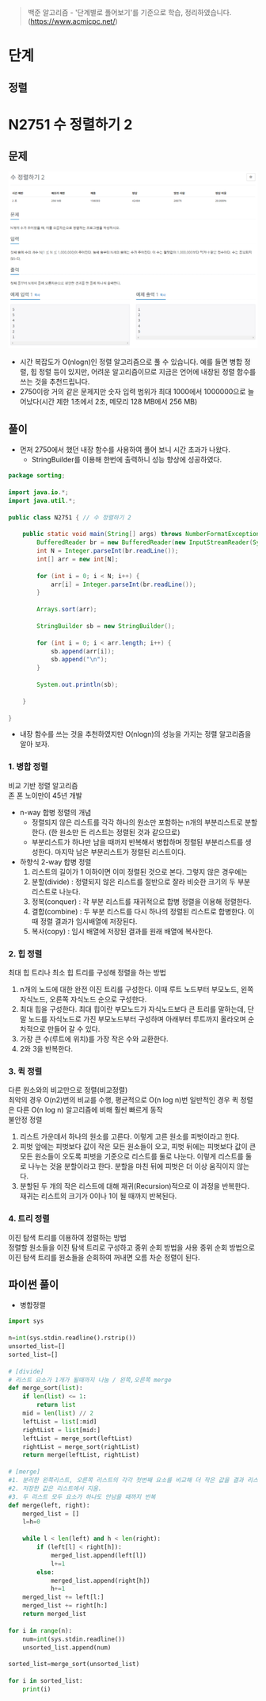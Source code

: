 > 백준 알고리즘 - '단계별로 풀어보기'를 기준으로 학습, 정리하였습니다.(https://www.acmicpc.net/)
# 단계 
## 정렬

# N2751 수 정렬하기 2

## 문제
![](image/2021-12-28-11-36-50.png)
* 시간 복잡도가 O(nlogn)인 정렬 알고리즘으로 풀 수 있습니다. 예를 들면 병합 정렬, 힙 정렬 등이 있지만, 어려운 알고리즘이므로 지금은 언어에 내장된 정렬 함수를 쓰는 것을 추천드립니다.
* 2750이랑 거의 같은 문제지만 숫자 입력 범위가 최대 1000에서 1000000으로 늘어났다(시간 제한 1초에서 2초, 메모리 128 MB에서 256 MB)
## 풀이
* 먼저 2750에서 했던 내장 함수를 사용하여 풀어 보니 시간 초과가 나왔다.
  * StringBuilder를 이용해 한번에 출력하니 성능 향상에 성공하였다.
```java
package sorting;

import java.io.*;
import java.util.*;

public class N2751 { // 수 정렬하기 2

	public static void main(String[] args) throws NumberFormatException, IOException {
		BufferedReader br = new BufferedReader(new InputStreamReader(System.in));
		int N = Integer.parseInt(br.readLine());
		int[] arr = new int[N];
		
		for (int i = 0; i < N; i++) {
			arr[i] = Integer.parseInt(br.readLine());
		}
		
		Arrays.sort(arr);		
		
		StringBuilder sb = new StringBuilder();
		
		for (int i = 0; i < arr.length; i++) {
			sb.append(arr[i]);
			sb.append("\n");
		}
		
		System.out.println(sb);
		
	}

}
```
* 내장 함수를 쓰는 것을 추천하였지만  O(nlogn)의 성능을 가지는 정렬   알고리즘을 알아 보자.
  
### 1. 병합 정렬
비교 기반 정렬 알고리즘  
존 폰 노이만이 45년 개발
* n-way 합병 정렬의 개념
    * 정렬되지 않은 리스트를 각각 하나의 원소만 포함하는 n개의 부분리스트로 분할한다. (한 원소만 든 리스트는 정렬된 것과 같으므로)
    * 부분리스트가 하나만 남을 때까지 반복해서 병합하며 정렬된 부분리스트를 생성한다. 마지막 남은 부분리스트가 정렬된 리스트이다.
* 하향식 2-way 합병 정렬
   1. 리스트의 길이가 1 이하이면 이미 정렬된 것으로 본다. 그렇지 않은 경우에는
   2. 분할(divide) : 정렬되지 않은 리스트를 절반으로 잘라 비슷한 크기의 두 부분 리스트로 나눈다.
   3. 정복(conquer) : 각 부분 리스트를 재귀적으로 합병 정렬을 이용해 정렬한다.
   4. 결합(combine) : 두 부분 리스트를 다시 하나의 정렬된 리스트로 합병한다. 이때 정렬 결과가 임시배열에 저장된다.
   5. 복사(copy) : 임시 배열에 저장된 결과를 원래 배열에 복사한다.


### 2. 힙 정렬
최대 힙 트리나 최소 힙 트리를 구성해 정렬을 하는 방법
1. n개의 노드에 대한 완전 이진 트리를 구성한다. 이때 루트 노드부터 부모노드, 왼쪽 자식노드, 오른쪽 자식노드 순으로 구성한다.
2. 최대 힙을 구성한다. 최대 힙이란 부모노드가 자식노드보다 큰 트리를 말하는데, 단말 노드를 자식노드로 가진 부모노드부터 구성하며 아래부터 루트까지 올라오며 순차적으로 만들어 갈 수 있다.
3. 가장 큰 수(루트에 위치)를 가장 작은 수와 교환한다.
4. 2와 3을 반복한다.


### 3. 퀵 정렬
다른 원소와의 비교만으로 정렬(비교정렬)  
최악의 경우 O(n2)번의 비교를 수행, 평균적으로 O(n log n)번
일반적인 경우 퀵 정렬은 다른 O(n log n) 알고리즘에 비해 훨씬 빠르게 동작  
불안정 정렬  
1. 리스트 가운데서 하나의 원소를 고른다. 이렇게 고른 원소를 피벗이라고 한다.
2. 피벗 앞에는 피벗보다 값이 작은 모든 원소들이 오고, 피벗 뒤에는 피벗보다 값이 큰 모든 원소들이 오도록 피벗을 기준으로 리스트를 둘로 나눈다. 이렇게 리스트를 둘로 나누는 것을 분할이라고 한다. 분할을 마친 뒤에 피벗은 더 이상 움직이지 않는다.
3. 분할된 두 개의 작은 리스트에 대해 재귀(Recursion)적으로 이 과정을 반복한다. 재귀는 리스트의 크기가 0이나 1이 될 때까지 반복된다.


### 4. 트리 정렬
이진 탐색 트리를 이용하여 정렬하는 방법  
정렬할 원소들을 이진 탐색 트리로 구성하고 중위 순회 방법을 사용
중위 순회 방법으로 이진 탐색 트리를 원소들을 순회하여 꺼내면 오름 차순 정렬이 된다.

## 파이썬 풀이
* 병합정렬
```py
import sys

n=int(sys.stdin.readline().rstrip())
unsorted_list=[]
sorted_list=[]

# [divide]
# 리스트 요소가 1개가 될때까지 나눔 / 왼쪽,오른쪽 merge
def merge_sort(list):
    if len(list) <= 1:
        return list
    mid = len(list) // 2
    leftList = list[:mid]
    rightList = list[mid:]
    leftList = merge_sort(leftList)
    rightList = merge_sort(rightList)
    return merge(leftList, rightList)

# [merge]
#1. 분리한 왼쪽리스트, 오른쪽 리스트의 각각 첫번째 요소를 비교해 더 작은 값을 결과 리스트에 저장
#2. 저장한 값은 리스트에서 지움. 
#3. 두 리스트 모두 요소가 하나도 안남을 때까지 반복
def merge(left, right):
    merged_list = []
    l=h=0

    while l < len(left) and h < len(right):
        if (left[l] < right[h]):
            merged_list.append(left[l])
            l+=1
        else:
            merged_list.append(right[h])
            h+=1
    merged_list += left[l:]
    merged_list += right[h:]
    return merged_list

for i in range(n):
    num=int(sys.stdin.readline())
    unsorted_list.append(num)

sorted_list=merge_sort(unsorted_list)

for i in sorted_list:
    print(i)
```